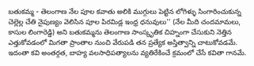 బతుకమ్మ - తెలంగాణ నేల పూల కవాతు అలికి ముగ్గులు పెట్టిన లోగిళ్ళు సింగారించుకున్న చెల్లెల్ల చేతి నైపుణ్యం వెలిసిన పూల పిరమిడ్ల ఇంధ్ర ధనువులు'' (నేల మీది చందమామలు, కాసుల లింగారెడ్డి) అని బతుకమ్మను తెలంగాణ సాంస్కృతిక చిహ్నంగా చేసుకుని నెత్తిన ఎత్తుకోవడంలో మిగతా ప్రాంతాల నుంచి వేరుపడి తన ప్రత్యేక అస్తిత్వాన్ని చాటుకోవడమే. ఇదంతా కవి అంతర్గత, బాహ్య వలసాధిపత్యాలను వ్యతిరేకించే క్రమంలో చేసే కవితా గానమే.